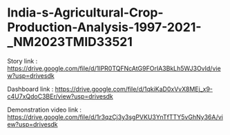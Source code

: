 # India-s-Agricultural-Crop-Production-Analysis-1997-2021-_NM2023TMID33521

Story link : https://drive.google.com/file/d/1IPR0TQFNcAtG9FOrIA3BkLh5WJ3OvId/view?usp=drivesdk

Dashboard link : https://drive.google.com/file/d/1qkiKaD0xVvX8MEj_x9-c4U7xQdoC3BEr/view?usp=drivesdk

Demonstration video link : https://drive.google.com/file/d/1r3qzCj3y3sgPVKU3YnTfTTY5vGhNy36A/view?usp=drivesdk
